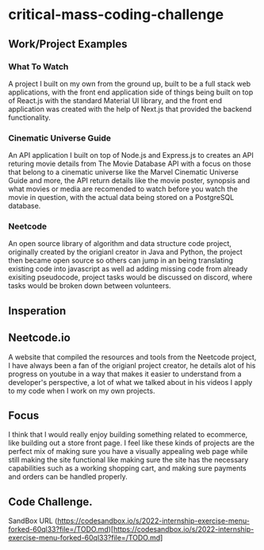 # critical-mass-coding-challenge

## Work/Project Examples
### What To Watch
A project I built on my own from the ground up, built to be a full stack web applications, with the front end application side of things being built on top of React.js with the standard Material UI library, and the front end application was created with the help of Next.js that provided the backend functionality.

### Cinematic Universe Guide
An API application I built on top of Node.js and Express.js to creates an API returing movie details from The Movie Database API with a focus on those that belong to a cinematic universe like the Marvel Cinematic Universe Guide and more, the API return details like the movie poster, synopsis and what movies or media are recomended to watch before you watch the movie in question, with the actual data being stored on a PostgreSQL database.

### Neetcode
An open source library of algorithm and data structure code project, originally created by the origianl creator in Java and Python, the project then became open source so others can jump in an being translating existing code into javascript as well ad adding missing code from already exisiting pseudocode, project tasks would be discussed on discord, where tasks would be broken down between volunteers.

## Insperation
## Neetcode.io
A website that compiled the resources and tools from the Neetcode project, I have always been a fan of the origianl project creator, he details alot of his progress on youtube in a way that makes it easier to understand from a developer's perspective, a lot of what we talked about in his videos I apply to my code when I work on my own projects.

## Focus
I think that I would really enjoy building something related to ecommerce, like building out a store front page. I feel like these kinds of projects are the perfect mix of making sure you have a visually appealing web page while still making the site functional like making sure the site has the necessary capabilities such as a working shopping cart, and making sure payments and orders can be handled properly.

## Code Challenge. 
SandBox URL (https://codesandbox.io/s/2022-internship-exercise-menu-forked-60ql33?file=/TODO.md)[https://codesandbox.io/s/2022-internship-exercise-menu-forked-60ql33?file=/TODO.md]
